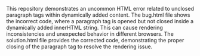 This repository demonstrates an uncommon HTML error related to unclosed paragraph tags within dynamically added content.  The bug.html file shows the incorrect code, where a paragraph tag is opened but not closed inside a dynamically added innerHTML string. This can cause rendering inconsistencies and unexpected behavior in different browsers.  The solution.html file provides the corrected code, demonstrating the proper closing of the paragraph tag to resolve the rendering issue.